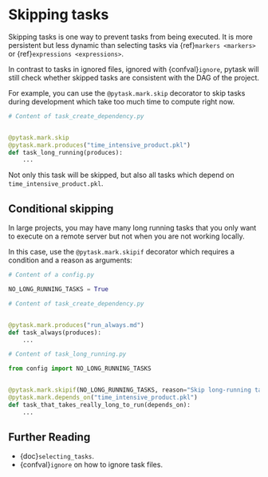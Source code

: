 # Skipping tasks

Skipping tasks is one way to prevent tasks from being executed. It is more persistent
but less dynamic than selecting tasks via {ref}`markers <markers>` or
{ref}`expressions <expressions>`.

In contrast to tasks in ignored files, ignored with {confval}`ignore`, pytask will still
check whether skipped tasks are consistent with the DAG of the project.

For example, you can use the `@pytask.mark.skip` decorator to skip tasks during
development which take too much time to compute right now.

```python
# Content of task_create_dependency.py


@pytask.mark.skip
@pytask.mark.produces("time_intensive_product.pkl")
def task_long_running(produces):
    ...
```

Not only this task will be skipped, but also all tasks which depend on
`time_intensive_product.pkl`.

## Conditional skipping

In large projects, you may have many long running tasks that you only want to execute on
a remote server but not when you are not working locally.

In this case, use the `@pytask.mark.skipif` decorator which requires a condition and a
reason as arguments:

```python
# Content of a config.py

NO_LONG_RUNNING_TASKS = True
```

```python
# Content of task_create_dependency.py


@pytask.mark.produces("run_always.md")
def task_always(produces):
    ...
```

```python
# Content of task_long_running.py

from config import NO_LONG_RUNNING_TASKS


@pytask.mark.skipif(NO_LONG_RUNNING_TASKS, reason="Skip long-running tasks.")
@pytask.mark.depends_on("time_intensive_product.pkl")
def task_that_takes_really_long_to_run(depends_on):
    ...
```

## Further Reading

- {doc}`selecting_tasks`.
- {confval}`ignore` on how to ignore task files.
